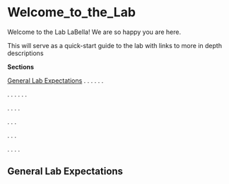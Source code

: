 # Welcome_to_the_Lab

Welcome to the Lab LaBella! We are so happy you are here.

This will serve as a quick-start guide to the lab with links to more in depth descriptions

**Sections**

[General Lab Expectations](#general-lab-expectations)
.
.
.
.
.
.

.
.
.
.
.
.

.
.
.
.

.
.
.

.
.
.

.
.
.
.

## General Lab Expectations
